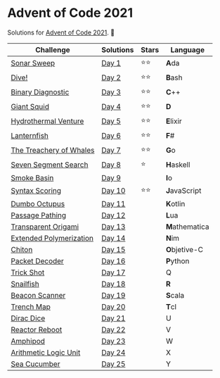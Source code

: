 # Advent of Code 2021

Solutions for [Advent of Code 2021](https://adventofcode.com/2021). 🎅

| Challenge                                                       | Solutions          | Stars | Language        |
|-----------------------------------------------------------------|--------------------|-------|-----------------|
| [Sonar Sweep](https://adventofcode.com/2021/day/1)              | [Day 1](Day%201)   | ⭐⭐    | **A**da         |
| [Dive!](https://adventofcode.com/2021/day/2)                    | [Day 2](Day%202)   | ⭐⭐    | **B**ash        |
| [Binary Diagnostic](https://adventofcode.com/2021/day/3)        | [Day 3](Day%203)   | ⭐⭐    | **C**++         |
| [Giant Squid](https://adventofcode.com/2021/day/4)              | [Day 4](Day%204)   | ⭐⭐    | **D**           |
| [Hydrothermal Venture](https://adventofcode.com/2021/day/5)     | [Day 5](Day%205)   | ⭐⭐    | **E**lixir      |
| [Lanternfish](https://adventofcode.com/2021/day/6)              | [Day 6](Day%206)   | ⭐⭐    | **F**#          |
| [The Treachery of Whales](https://adventofcode.com/2021/day/7)  | [Day 7](Day%207)   | ⭐⭐    | **G**o          |
| [Seven Segment Search](https://adventofcode.com/2021/day/8)     | [Day 8](Day%208)   | ⭐     | **H**askell     |
| [Smoke Basin](https://adventofcode.com/2021/day/9)              | [Day 9](Day%209)   |       | **I**o          |
| [Syntax Scoring](https://adventofcode.com/2021/day/10)          | [Day 10](Day%2010) | ⭐⭐    | **J**avaScript  |
| [Dumbo Octupus](https://adventofcode.com/2021/day/11)           | [Day 11](Day%2011) |       | **K**otlin      |
| [Passage Pathing](https://adventofcode.com/2021/day/12)         | [Day 12](Day%2012) |       | **L**ua         |
| [Transparent Origami](https://adventofcode.com/2021/day/13)     | [Day 13](Day%2013) |       | **M**athematica |
| [Extended Polymerization](https://adventofcode.com/2021/day/14) | [Day 14](Day%2014) |       | **N**im         |
| [Chiton](https://adventofcode.com/2021/day/15)                  | [Day 15](Day%2015) |       | **O**bjetive-C  |
| [Packet Decoder](https://adventofcode.com/2021/day/16)          | [Day 16](Day%2016) |       | **P**ython      |
| [Trick Shot](https://adventofcode.com/2021/day/17)              | [Day 17](Day%2017) |       | Q               |
| [Snailfish](https://adventofcode.com/2021/day/18)               | [Day 18](Day%2018) |       | **R**           |
| [Beacon Scanner](https://adventofcode.com/2021/day/19)          | [Day 19](Day%2019) |       | **S**cala       |
| [Trench Map](https://adventofcode.com/2021/day/20)              | [Day 20](Day%2020) |       | **T**cl         |
| [Dirac Dice](https://adventofcode.com/2021/day/21)              | [Day 21](Day%2021) |       | U               |
| [Reactor Reboot](https://adventofcode.com/2021/day/22)          | [Day 22](Day%2022) |       | V               |
| [Amphipod](https://adventofcode.com/2021/day/23)                | [Day 23](Day%2023) |       | W               |
| [Arithmetic Logic Unit](https://adventofcode.com/2021/day/24)   | [Day 24](Day%2024) |       | X               |
| [Sea Cucumber](https://adventofcode.com/2021/day/25)            | [Day 25](Day%2025) |       | Y               |

